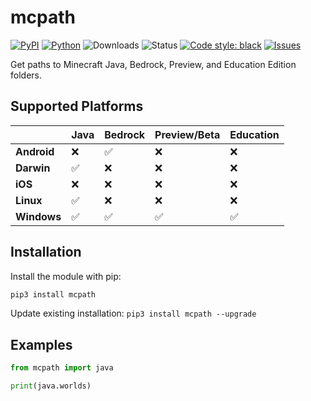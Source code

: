 # mcpath

[![PyPI](https://img.shields.io/pypi/v/mcpath)](https://pypi.org/project/mcpath/)
[![Python](https://img.shields.io/pypi/pyversions/mcpath)](https://www.python.org/downloads//)
![Downloads](https://img.shields.io/pypi/dm/mcpath)
![Status](https://img.shields.io/pypi/status/mcpath)
[![Code style: black](https://img.shields.io/badge/code%20style-black-000000.svg)](https://github.com/ambv/black)
[![Issues](https://img.shields.io/github/issues/legopitstop/mcpath)](https://github.com/legopitstop/mcpath/issues)

Get paths to Minecraft Java, Bedrock, Preview, and Education Edition folders.

## Supported Platforms

|             | Java | Bedrock | Preview/Beta | Education |
| ----------- | ---- | ------- | ------------ | --------- |
| **Android** | ❌   | ✅      | ❌           | ❌        |
| **Darwin**  | ✅   | ❌      | ❌           | ❌        |
| **iOS**     | ❌   | ❌      | ❌           | ❌        |
| **Linux**   | ✅   | ❌      | ❌           | ❌        |
| **Windows** | ✅   | ✅      | ✅           | ✅        |

## Installation

Install the module with pip:

```bat
pip3 install mcpath
```

Update existing installation: `pip3 install mcpath --upgrade`

## Examples

```Python
from mcpath import java

print(java.worlds)
```
